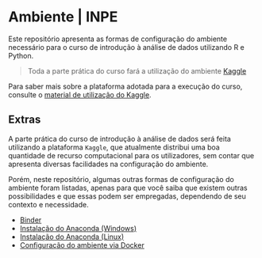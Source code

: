 # Ambiente | INPE

Este repositório apresenta as formas de configuração do ambiente necessário para o curso de introdução à análise de dados utilizando R e Python.

> Toda a parte prática do curso fará a utilização do ambiente [Kaggle](https://www.kaggle.com/)

Para saber mais sobre a plataforma adotada para a execução do curso, consulte o [material de utilização do Kaggle](#).

## Extras

A parte prática do curso de introdução à análise de dados será feita utilizando a plataforma `Kaggle`, que atualmente distribui uma boa quantidade de recurso computacional para os utilizadores, sem contar que apresenta diversas facilidades na configuração do ambiente.

Porém, neste repositório, algumas outras formas de configuração do ambiente foram listadas, apenas para que você saiba que existem outras possibilidades e que essas podem ser empregadas, dependendo de seu contexto e necessidade. 

- [Binder](https://mybinder.org/v2/gh/dataAt/ambiente/master)
- [Instalação do Anaconda (Windows)](install-anaconda-windows.md)
- [Instalação do Anaconda (Linux)](install-python-linux.md)
- [Configuração do ambiente via Docker](install-env-docker.md)
